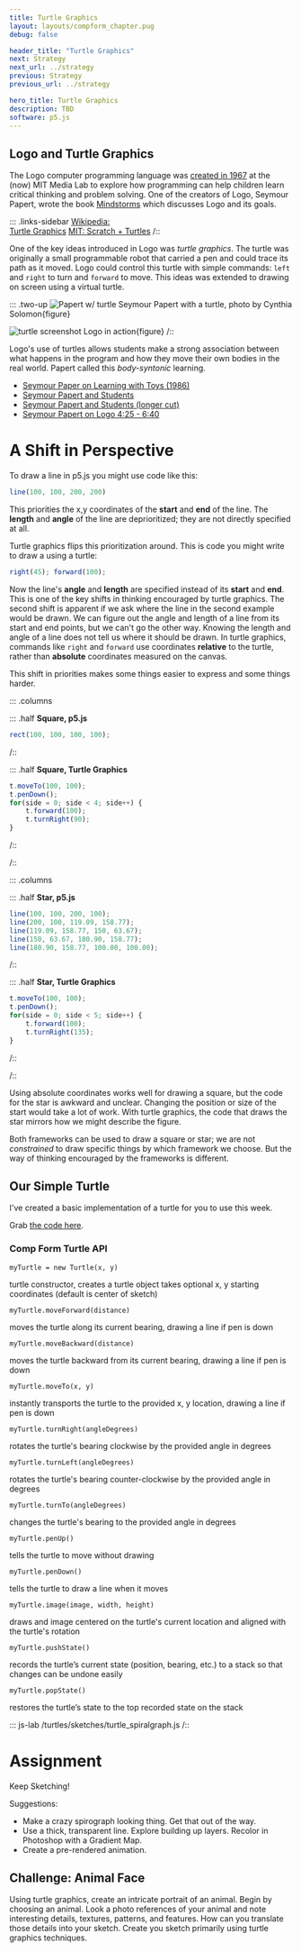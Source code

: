 ```yaml
---
title: Turtle Graphics
layout: layouts/compform_chapter.pug
debug: false

header_title: "Turtle Graphics"
next: Strategy
next_url: ../strategy
previous: Strategy
previous_url: ../strategy

hero_title: Turtle Graphics
description: TBD
software: p5.js
---
```


## Logo and Turtle Graphics

The Logo computer programming language was [created in 1967](http://el.media.mit.edu/logo-foundation/what_is_logo/history.html) at the (now) MIT Media Lab to explore how programming can help children learn critical thinking and problem solving. One of the creators of Logo, Seymour Papert, wrote the book [Mindstorms](https://www.amazon.com/Mindstorms-Children-Computers-Powerful-Ideas/dp/0465046746/ref=asap_bc?ie=UTF8) which discusses Logo and its goals.

::: .links-sidebar
[Wikipedia:<br/> Turtle Graphics](https://en.wikipedia.org/wiki/Turtle_graphics)
[MIT: Scratch + Turtles](https://scratch.mit.edu/projects/196503540/)
/::

One of the key ideas introduced in Logo was _turtle graphics_. The turtle was originally a small programmable robot that carried a pen and could trace its path as it moved. Logo could control this turtle with simple commands: `left` and `right` to turn and `forward` to move. This ideas was extended to drawing on screen using a virtual turtle.

::: .two-up
![Papert w/ turtle](http://cyberneticzoo.com/wp-content/uploads/Papert-x640.jpg)
Seymour Papert with a turtle, photo by Cynthia Solomon{figure}

![turtle screenshot](images/turtle.png)
Logo in action{figure}
/::

Logo's use of turtles allows students make a strong association between what happens in the program and how they move their own bodies in the real world. Papert called this _body-syntonic_ learning.

- [Seymour Paper on Learning with Toys (1986)](https://www.youtube.com/watch?v=IhEovwWiniY)
- [Seymour Papert and Students](https://www.youtube.com/watch?v=5dZMgdqy7zY)
- [Seymour Papert and Students (longer cut)](https://www.youtube.com/watch?v=xMzojQFyMo0)
- [Seymour Papert on Logo 4:25 - 6:40](https://youtu.be/ZG9cYhekB8A?t=4m25s)



# A Shift in Perspective
To draw a line in p5.js you might use code like this: 
```javascript
line(100, 100, 200, 200)
```

This priorities the x,y coordinates of the **start** and **end** of the line. The **length** and **angle** of the line are deprioritized; they are not directly specified at all.

Turtle graphics flips this prioritization around. This is code you might write to draw a using a turtle:
```javascript
right(45); forward(100);
```
Now the line's **angle** and **length** are specified instead of its **start** and **end**. This is one of the key shifts in thinking encouraged by turtle graphics. The second shift is apparent if we ask where the line in the second example would be drawn. We can figure out the angle and length of a line from its start and end points, but we can't go the other way. Knowing the length and angle of a line does not tell us where it should be drawn. In turtle graphics, commands like `right` and `forward` use coordinates **relative** to the turtle, rather than **absolute** coordinates measured on the canvas.

This shift in priorities makes some things easier to express and some things harder.



::: .columns

::: .half
**Square, p5.js**
```javascript
rect(100, 100, 100, 100);
```
/::

::: .half
**Square, Turtle Graphics**
```javascript
t.moveTo(100, 100);
t.penDown();
for(side = 0; side < 4; side++) {
    t.forward(100);
    t.turnRight(90);
}
```
/::

/::


::: .columns

::: .half
**Star, p5.js**
```javascript
line(100, 100, 200, 100);
line(200, 100, 119.09, 158.77);
line(119.09, 158.77, 150, 63.67);
line(150, 63.67, 180.90, 158.77);
line(180.90, 158.77, 100.00, 100.00);
```
/::

::: .half
**Star, Turtle Graphics**
```javascript
t.moveTo(100, 100);
t.penDown();
for(side = 0; side < 5; side++) {
    t.forward(100);
    t.turnRight(135);
}
```
/::

/::

Using absolute coordinates works well for drawing a square, but the code for the star is awkward and unclear. Changing the position or size of the start would take a lot of work. With turtle graphics, the code that draws the star mirrors how we might describe the figure.

<!-- ::: js-lab
/turtles/sketches/turtle_star.js
/:: -->


Both frameworks can be used to draw a square or star; we are not _constrained_ to draw specific things by which framework we choose. But the way of thinking encouraged by the frameworks is different.


## Our Simple Turtle

I've created a basic implementation of a turtle for you to use this week.

Grab [the code here](turtle/turtle.html).

### Comp Form Turtle API

`myTurtle = new Turtle(x, y)`

turtle constructor, creates a turtle object
takes optional x, y starting coordinates (default is center of sketch)

`myTurtle.moveForward(distance)`

moves the turtle along its current bearing, drawing a line if pen is down

`myTurtle.moveBackward(distance)`

moves the turtle backward from its current bearing, drawing a line if pen is down

`myTurtle.moveTo(x, y)`

instantly transports the turtle to the provided x, y location, drawing a line if pen is down

`myTurtle.turnRight(angleDegrees)`

rotates the turtle's bearing clockwise by the provided angle in degrees

`myTurtle.turnLeft(angleDegrees)`

rotates the turtle's bearing counter-clockwise by the provided angle in degrees

`myTurtle.turnTo(angleDegrees)`

changes the turtle's bearing to the provided angle in degrees

`myTurtle.penUp()`

tells the turtle to move without drawing

`myTurtle.penDown()`

tells the turtle to draw a line when it moves

`myTurtle.image(image, width, height)`

draws and image centered on the turtle's current location and aligned with the turtle's rotation

`myTurtle.pushState()`

records the turtle’s current state (position, bearing, etc.) to a stack so that changes can be undone easily

`myTurtle.popState()`

restores the turtle’s state to the top recorded state on the stack


::: js-lab
/turtles/sketches/turtle_spiralgraph.js
/::



<!-- 
# Turtle Examples

## Turtle Square Example
<a href="./sketches/turtle_square.js" class="p5_example show-lab show-lab-link hidden">turtle_square</a>

## Turtle Triangle Example
<a href="./sketches/turtle_triangle.js" class="p5_example show-lab show-lab-link hidden">turtle_triangle</a>

## Turtle Multiple Triangles Example
<a href="./sketches/turtle_triangles.js" class="p5_example show-lab show-lab-link hidden">turtle_triangles</a>

## Turtle Spiralgraph Example
<a href="./sketches/turtle_spiralgraph.js" class="p5_example show-lab show-lab-link hidden">turtle_spiralgraph</a>



# In-class Challenge

Explore using p5's pixel manipulation functions by modifying the scripts above. Work through the following challenges in order. Don't skip any.

##

### Modify the Triangle Example
1. Draw a Pentagon.
2. Draw an Octagon.
3. Draw a Circle.
4. Draw a Circle with a dashed line. Tip: `penUp() + penDown()`

### Modify the Multiple Triangles Example
5. Draw each triangle with different colors.
6. Change the triangle function to draw squares.
7. Remove the `.moveTo()` commands.
8. Change the `.turnTo()` commands to `turnLeft(60)`.

Style Tip: If you change what a function does, you should change its name as well. Did you change the function name in 6?

### Modify the Spiralgraph Example
9. Change the `moveForward()` parameter to `i * 3`.
10. Center the result of 11.
11. Comment out the `noLoop()`
12. Change the `turnRight()` parameter to `175 + frameCount`.

### Challenging Challenges
13. Start with the original Triangle Example. Change it to draw a Spiral.
14. Draw two spirals. One Red, one Blue. They should spiral inside each other.
15. Using a loop, draw 10 concentric triangles.
16. Draw this:
![challenge_1.png](challenge_1.png)


### Challenge Self Assessment

After you work with Turtle Graphics this week, you should have a solid grasp on the basics. Consider redoing the challenges above to see how solid your understanding is.

| Time               | Comment                                                                          |
| ------------------ | -------------------------------------------------------------------------------- |
| < 12 in 20 minutes | You need to put in some extra work to strengthen your programming understanding. |
| 12 in 20 minutes   | Good.                                                                            |
| 16 in 30 minutes   | Great.                                                                           |
| 16 in 20 minutes   | Hot Dang!                                                                        |


# Study Examples

## Turtle + Images

<a href="./sketches/turtle_image.js" class="p5_example show-lab show-lab-link hidden">turtle_image</a>


## Turtle Push + Pop

<a href="./sketches/turtle_push.js" class="p5_example show-lab show-lab-link hidden">turtle_push</a>


## Turtle Recursive Tree

<a href="./sketches/turtle_tree.js" class="p5_example show-lab show-lab-link hidden">turtle_tree</a>
 -->





# Assignment
Keep Sketching!

Suggestions:
- Make a crazy spirograph looking thing. Get that out of the way.
- Use a thick, transparent line. Explore building up layers. Recolor in Photoshop with a Gradient Map.
- Create a pre-rendered animation.

## Challenge: Animal Face
Using turtle graphics, create an intricate portrait of an animal. Begin by choosing an animal. Look a photo references of your animal and note interesting details, textures, patterns, and features. How can you translate those details into your sketch. Create you sketch primarily using turtle graphics techniques.
